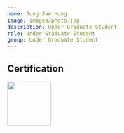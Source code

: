 ```yaml
---
name: Jung Jae Hong
image: images/photo.jpg
description: Under Graduate Student
role: Under Graduate Student
group: Under Graduate Student
---
```


## Certification
<a href="https://www.credly.com/badges/a432d3e4-dc20-4857-8ad9-7c0025b808b1/public_url"><img src="https://images.credly.com/size/680x680/images/0e284c3f-5164-4b21-8660-0d84737941bc/image.png" width="100"></a>